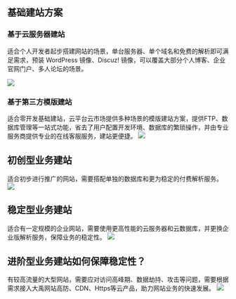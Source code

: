 ## 基础建站方案

### 基于云服务器建站
适合个人开发者起步搭建网站的场景，单台服务器、单个域名和免费的解析即可满足需求，预装 WordPress 镜像、Discuz! 镜像，可以覆盖大部分个人博客、企业官网门户、多人论坛的场景。

![](http://imgcache.tce.fsphere.cn/image/mc.qcloudimg.com/static/img/40e968ca3ebd08e5cdec305a68f63967/1.png)

### 基于第三方模版建站
适合零开发基础建站，云平台云市场提供多种场景的模版建站方案，提供FTP、数据库管理等一站式功能，省去了用户配置开发环境、数据库的繁琐操作，并由专业服务商提供专业的在线客服服务，建站更便捷。
![](http://imgcache.tce.fsphere.cn/image/mc.qcloudimg.com/static/img/fab42988ddef5f0a2e111c4ea800db1d/2.png)

## 初创型业务建站
适合初步进行推广的网站，需要搭配单独的数据库和更为稳定的付费解析服务。
![](http://imgcache.tce.fsphere.cn/image/mc.qcloudimg.com/static/img/69ccc4f6e5c36540d8888c20b69ae38c/3.png)

## 稳定型业务建站
适合有一定规模的企业网站，需要使用更高性能的云服务器和云数据库，并更换企业版解析服务，保障业务的稳定性。
![](http://imgcache.tce.fsphere.cn/image/mc.qcloudimg.com/static/img/1bed7809fc52c95ba917b0cdc06db5ea/4.png)

## 进阶型业务建站如何保障稳定性？
有较高流量的大型网站，需要应对访问高峰期、数据劫持、攻击等问题，需要根据需求接入大禹网站高防、CDN、Https等云产品，助力网站业务的快速发展。
![](http://imgcache.tce.fsphere.cn/image/mc.qcloudimg.com/static/img/8e5a9bc2e6f7b2bad02a0dc18d4c0f2c/5.png)
